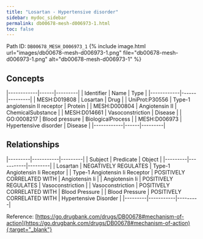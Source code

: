 ```yaml
---
title: "Losartan - Hypertensive disorder"
sidebar: mydoc_sidebar
permalink: db00678-mesh-d006973-1.html
toc: false 
---
```



Path ID: `DB00678_MESH_D006973_1`
{% include image.html url="images/db00678-mesh-d006973-1.png" file="db00678-mesh-d006973-1.png" alt="db00678-mesh-d006973-1" %}

## Concepts

|------------|------|---------|
| Identifier | Name | Type    |
|------------|------|---------|
| MESH:D019808 | Losartan | Drug |
| UniProt:P30556 | Type-1 angiotensin II receptor | Protein |
| MESH:D000804 | Angiotensin II | ChemicalSubstance |
| MESH:D014661 | Vasoconstriction | Disease |
| GO:0008217 | Blood pressure | BiologicalProcess |
| MESH:D006973 | Hypertensive disorder | Disease |
|------------|------|---------|

## Relationships

|---------|-----------|---------|
| Subject | Predicate | Object  |
|---------|-----------|---------|
| Losartan | NEGATIVELY REGULATES | Type-1 Angiotensin Ii Receptor |
| Type-1 Angiotensin Ii Receptor | POSITIVELY CORRELATED WITH | Angiotensin Ii |
| Angiotensin Ii | POSITIVELY REGULATES | Vasoconstriction |
| Vasoconstriction | POSITIVELY CORRELATED WITH | Blood Pressure |
| Blood Pressure | POSITIVELY CORRELATED WITH | Hypertensive Disorder |
|---------|-----------|---------|

Reference: [https://go.drugbank.com/drugs/DB00678#mechanism-of-action](https://go.drugbank.com/drugs/DB00678#mechanism-of-action){:target="_blank"}